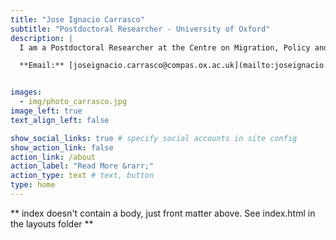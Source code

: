 ```yaml
---
title: "Jose Ignacio Carrasco"
subtitle: "Postdoctoral Researcher - University of Oxford"
description: |
  I am a Postdoctoral Researcher at the Centre on Migration, Policy and Society ([COMPAS](https://www.compas.ox.ac.uk/)). My research examines social development and migration, with a focus on developing countries. I employ a range of quantitative and computational methods to inform both research and teaching.

  **Email:** [joseignacio.carrasco@compas.ox.ac.uk](mailto:joseignacio.carrasco@compas.ox.ac.uk)


images:
  - img/photo_carrasco.jpg
image_left: true
text_align_left: false

show_social_links: true # specify social accounts in site config
show_action_link: false
action_link: /about
action_label: "Read More &rarr;"
action_type: text # text, button
type: home
---
```



** index doesn't contain a body, just front matter above.
See index.html in the layouts folder **
